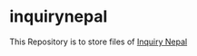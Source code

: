 # inquirynepal
This Repository is to store files of <a href="https://inquirynepal.com">Inquiry Nepal</a>
